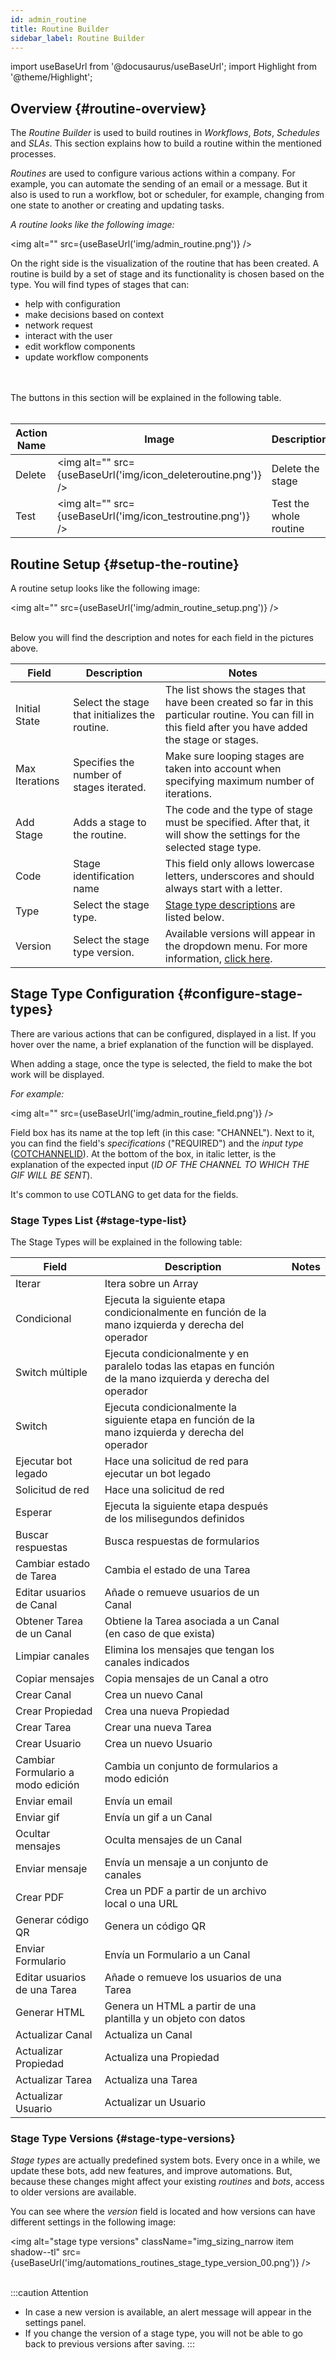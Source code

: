 ```yaml
---
id: admin_routine
title: Routine Builder
sidebar_label: Routine Builder
---
```

import useBaseUrl from '@docusaurus/useBaseUrl'; 
import Highlight from '@theme/Highlight';

## Overview {#routine-overview}

The _Routine Builder_ is used to build routines in _Workflows_, _Bots_, _Schedules_ and _SLAs_. This section explains how to build a routine within the mentioned processes.

_Routines_ are used to configure various actions within a company. For example, you can automate the sending of an email or a message. But it also is used to run a workflow, bot or scheduler, for example, changing from one state to another or creating and updating tasks.

_A routine looks like the following image:_

<img alt="" src={useBaseUrl('img/admin_routine.png')} />
<br/>

On the right side is the visualization of the routine that has been created. A routine is build by a set of stage and its functionality is chosen based on the type. You will find types of stages that can:

* help with configuration
* make decisions based on context
* network request
* interact with the user
* edit workflow components
* update workflow components

<br /><br />
The buttons in this section will be explained in the following table.<br /><br />

| Action Name | Image | Description |
| ---- | ----- | ----------- |
| Delete | <img alt="" src={useBaseUrl('img/icon_deleteroutine.png')} /> | Delete the stage |
| Test | <img alt="" src={useBaseUrl('img/icon_testroutine.png')} /> | Test the whole routine |

## Routine Setup {#setup-the-routine}
A routine setup looks like the following image:

<img alt="" src={useBaseUrl('img/admin_routine_setup.png')} />
<br /><br />

Below you will find the description and notes for each field in the pictures above.

| Field | Description | Notes | 
| ---- | ----------- | ----- | 
| Initial State | Select the stage that initializes the routine. | The list shows the stages that have been created so far in this particular routine. You can fill in this field after you have added the stage or stages. |
| Max Iterations | Specifies the number of stages iterated. | Make sure looping stages are taken into account when specifying maximum number of iterations. |
| Add Stage | Adds a stage to the routine. | The code and the type of stage must be specified. After that, it will show the settings for the selected stage type. |
| Code | Stage identification name | This field only allows lowercase letters, underscores and should always start with a letter.  |
| Type | Select the stage type. | [Stage type descriptions](#stage-type-list) are listed below. |
| Version | Select the stage type version. | Available versions will appear in the dropdown menu. For more information, [click here](#stage-type-versions).|

## Stage Type Configuration {#configure-stage-types}
There are various actions that can be configured, displayed in a list. If you hover over the name, a brief explanation of the function will be displayed. <br/>

When adding a stage, once the type is selected, the field to make the bot work will be displayed.

_For example:_

<img alt="" src={useBaseUrl('img/admin_routine_field.png')} />
<br/>

Field box has its name at the top left (in this case: "CHANNEL"). Next to it, you can find the field's _specifications_ ("REQUIRED") and the _input type_ ([COTCHANNELID](admin_cotlang)). At the bottom of the box, in italic letter, is the explanation of the expected input (_ID OF THE CHANNEL TO WHICH THE GIF WILL BE SENT_).

It's common to use COTLANG to get data for the fields. 

### Stage Types List {#stage-type-list}

The Stage Types will be explained in the following table:

| Field | Description | Notes | 
| ---- | ----------- | ----- | 
| Iterar | Itera sobre un Array |  | 
| Condicional | Ejecuta la siguiente etapa condicionalmente en función de la mano izquierda y derecha del operador |  | 
| Switch múltiple | Ejecuta condicionalmente y en paralelo todas las etapas en función de la mano izquierda y derecha del operador |  | 
| Switch | Ejecuta condicionalmente la siguiente etapa en función de la mano izquierda y derecha del operador |  | 
| Ejecutar bot legado | Hace una solicitud de red para ejecutar un bot legado |  | 
| Solicitud de red | Hace una solicitud de red |  | 
| Esperar | Ejecuta la siguiente etapa después de los milisegundos definidos |  | 
| Buscar respuestas | Busca respuestas de formularios |  | 
| Cambiar estado de Tarea | Cambia el estado de una Tarea |  | 
| Editar usuarios de Canal | Añade o remueve usuarios de un Canal |  | 
| Obtener Tarea de un Canal | Obtiene la Tarea asociada a un Canal (en caso de que exista) |  | 
| Limpiar canales | Elimina los mensajes que tengan los canales indicados |  | 
| Copiar mensajes | Copia mensajes de un Canal a otro |  | 
| Crear Canal | Crea un nuevo Canal |  | 
| Crear Propiedad | Crea una nueva Propiedad |  | 
| Crear Tarea | Crear una nueva Tarea |  | 
| Crear Usuario | Crea un nuevo Usuario |  | 
| Cambiar Formulario a modo edición | Cambia un conjunto de formularios a modo edición |  | 
| Enviar email | Envía un email |  | 
| Enviar gif | Envía un gif a un Canal |  | 
| Ocultar mensajes | Oculta mensajes de un Canal |  | 
| Enviar mensaje | Envía un mensaje a un conjunto de canales |  | 
| Crear PDF | Crea un PDF a partir de un archivo local o una URL |  | 
| Generar código QR | Genera un código QR |  | 
| Enviar Formulario | Envía un Formulario a un Canal |  | 
| Editar usuarios de una Tarea | Añade o remueve los usuarios de una Tarea |  | 
| Generar HTML | Genera un HTML a partir de una plantilla y un objeto con datos |  | 
| Actualizar Canal | Actualiza un Canal |  | 
| Actualizar Propiedad | Actualiza una Propiedad |  | 
| Actualizar Tarea | Actualiza una Tarea |  | 
| Actualizar Usuario | Actualizar un Usuario |  | 
  
### Stage Type Versions {#stage-type-versions}

_Stage types_ are actually predefined system bots. Every once in a while, we update these bots, add new features, and improve automations. But, because these changes might affect your existing _routines_ and _bots_, access to older versions are available.

You can see where the _version_ field is located and how versions can have different settings in the following image:

<img alt="stage type versions" className="img_sizing_narrow item shadow--tl" src={useBaseUrl('img/automations_routines_stage_type_version_00.png')} />
<br/>
<br/>

:::caution Attention
- In case a new version is available, an alert message will appear in the settings panel.
- If you change the version of a stage type, you will not be able to go back to previous versions after saving.
:::